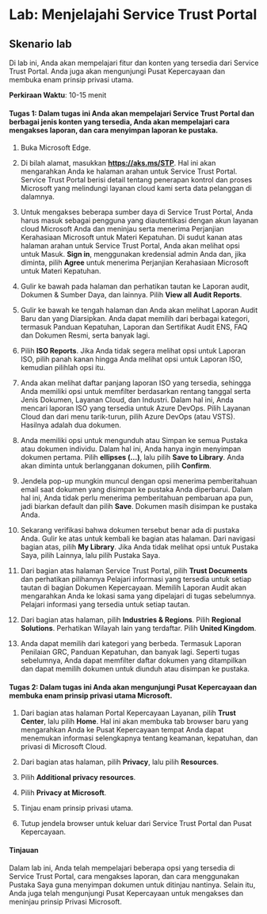 ﻿---
lab:
    title: 'Menjelajahi Service Trust Portal'
    module: 'Modul 4 Pelajaran 1: Menjelaskan kemampuan solusi kepatuhan Microsoft: Menjelaskan kemampuan manajemen kepatuhan di Microsoft'
---

# Lab: Menjelajahi Service Trust Portal

## Skenario lab

Di lab ini, Anda akan mempelajari fitur dan konten yang tersedia dari Service Trust Portal. Anda juga akan mengunjungi Pusat Kepercayaan dan membuka enam prinsip privasi utama.

**Perkiraan Waktu**: 10-15 menit


#### Tugas 1: Dalam tugas ini Anda akan mempelajari Service Trust Portal dan berbagai jenis konten yang tersedia, Anda akan mempelajari cara mengakses laporan, dan cara menyimpan laporan ke pustaka. 

1. Buka Microsoft Edge.

1. Di bilah alamat, masukkan **https://aks.ms/STP**.  Hal ini akan mengarahkan Anda ke halaman arahan untuk Service Trust Portal. Service Trust Portal berisi detail tentang penerapan kontrol dan proses Microsoft yang melindungi layanan cloud kami serta data pelanggan di dalamnya. 

1. Untuk mengakses beberapa sumber daya di Service Trust Portal, Anda harus masuk sebagai pengguna yang diautentikasi dengan akun layanan cloud Microsoft Anda dan meninjau serta menerima Perjanjian Kerahasiaan Microsoft untuk Materi Kepatuhan. Di sudut kanan atas halaman arahan untuk Service Trust Portal, Anda akan melihat opsi untuk Masuk.  **Sign in**, menggunakan kredensial admin Anda dan, jika diminta, pilih **Agree** untuk menerima Perjanjian Kerahasiaan Microsoft untuk Materi Kepatuhan.

1. Gulir ke bawah pada halaman dan perhatikan tautan ke Laporan audit, Dokumen & Sumber Daya, dan lainnya.  Pilih **View all Audit Reports**.

1. Gulir ke bawah ke tengah halaman dan Anda akan melihat Laporan Audit Baru dan yang Diarsipkan.  Anda dapat memilih dari berbagai kategori, termasuk Panduan Kepatuhan, Laporan dan Sertifikat Audit ENS, FAQ dan Dokumen Resmi, serta banyak lagi.

1. Pilih **ISO Reports**.  Jika Anda tidak segera melihat opsi untuk Laporan ISO, pilih panah kanan hingga Anda melihat opsi untuk Laporan ISO, kemudian pilihlah opsi itu.

1. Anda akan melihat daftar panjang laporan ISO yang tersedia, sehingga Anda memiliki opsi untuk memfilter berdasarkan rentang tanggal serta Jenis Dokumen, Layanan Cloud, dan Industri.  Dalam hal ini, Anda mencari laporan ISO yang tersedia untuk Azure DevOps.  Pilih Layanan Cloud dan dari menu tarik-turun, pilih Azure DevOps (atau VSTS).  Hasilnya adalah dua dokumen.

1. Anda memiliki opsi untuk mengunduh atau Simpan ke semua Pustaka atau dokumen individu.  Dalam hal ini, Anda hanya ingin menyimpan dokumen pertama.  Pilih **ellipses (…)**, lalu pilih **Save to Library**.  Anda akan diminta untuk berlangganan dokumen, pilih **Confirm**.

1. Jendela pop-up mungkin muncul dengan opsi menerima pemberitahuan email saat dokumen yang disimpan ke pustaka Anda diperbarui.  Dalam hal ini, Anda tidak perlu menerima pemberitahuan pembaruan apa pun, jadi biarkan default dan pilih **Save**.  Dokumen masih disimpan ke pustaka Anda.

1. Sekarang verifikasi bahwa dokumen tersebut benar ada di pustaka Anda. Gulir ke atas untuk kembali ke bagian atas halaman.  Dari navigasi bagian atas, pilih **My Library**.  Jika Anda tidak melihat opsi untuk Pustaka Saya, pilih Lainnya, lalu pilih Pustaka Saya.

1. Dari bagian atas halaman Service Trust Portal, pilih **Trust Documents** dan perhatikan pilihannya Pelajari informasi yang tersedia untuk setiap tautan di bagian Dokumen Kepercayaan. Memilih Laporan Audit akan mengarahkan Anda ke lokasi sama yang dipelajari di tugas sebelumnya.  Pelajari informasi yang tersedia untuk setiap tautan.

1. Dari bagian atas halaman, pilih **Industries & Regions**.  Pilih **Regional Solutions**. Perhatikan Wilayah lain yang terdaftar.  Pilih **United Kingdom**.  

1. Anda dapat memilih dari kategori yang berbeda.  Termasuk Laporan Penilaian GRC, Panduan Kepatuhan, dan banyak lagi.  Seperti tugas sebelumnya, Anda dapat memfilter daftar dokumen yang ditampilkan dan dapat memilih dokumen untuk diunduh atau disimpan ke pustaka.

#### Tugas 2: Dalam tugas ini Anda akan mengunjungi Pusat Kepercayaan dan membuka enam prinsip privasi utama Microsoft.

1. Dari bagian atas halaman Portal Kepercayaan Layanan, pilih **Trust Center**, lalu pilih **Home**. Hal ini akan membuka tab browser baru yang mengarahkan Anda ke Pusat Kepercayaan tempat Anda dapat menemukan informasi selengkapnya tentang keamanan, kepatuhan, dan privasi di Microsoft Cloud.

1. Dari bagian atas halaman, pilih **Privacy**, lalu pilih **Resources**.

1. Pilih **Additional privacy resources**.

1. Pilih **Privacy at Microsoft**.

1. Tinjau enam prinsip privasi utama.

1. Tutup jendela browser untuk keluar dari Service Trust Portal dan Pusat Kepercayaan.

#### Tinjauan

Dalam lab ini, Anda telah mempelajari beberapa opsi yang tersedia di Service Trust Portal, cara mengakses laporan, dan cara menggunakan Pustaka Saya guna menyimpan dokumen untuk ditinjau nantinya.  Selain itu, Anda juga telah mengunjungi Pusat Kepercayaan untuk mengakses dan meninjau prinsip Privasi Microsoft.
